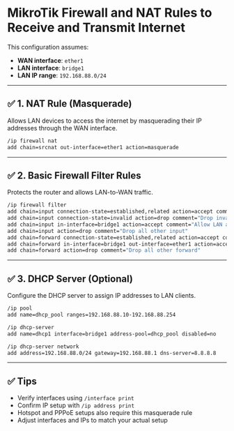 # MikroTik Firewall and NAT Rules to Receive and Transmit Internet

This configuration assumes:
- **WAN interface**: `ether1`
- **LAN interface**: `bridge1`
- **LAN IP range**: `192.168.88.0/24`

---

## ✅ 1. NAT Rule (Masquerade)
Allows LAN devices to access the internet by masquerading their IP addresses through the WAN interface.

```bash
/ip firewall nat
add chain=srcnat out-interface=ether1 action=masquerade
```

---

## ✅ 2. Basic Firewall Filter Rules
Protects the router and allows LAN-to-WAN traffic.

```bash
/ip firewall filter
add chain=input connection-state=established,related action=accept comment="Allow established/related"
add chain=input connection-state=invalid action=drop comment="Drop invalid"
add chain=input in-interface=bridge1 action=accept comment="Allow LAN access to router"
add chain=input action=drop comment="Drop all other input"
add chain=forward connection-state=established,related action=accept comment="Allow established forwarding"
add chain=forward in-interface=bridge1 out-interface=ether1 action=accept comment="Allow LAN to WAN"
add chain=forward action=drop comment="Drop all other forward"
```

---

## ✅ 3. DHCP Server (Optional)
Configure the DHCP server to assign IP addresses to LAN clients.

```bash
/ip pool
add name=dhcp_pool ranges=192.168.88.10-192.168.88.254

/ip dhcp-server
add name=dhcp1 interface=bridge1 address-pool=dhcp_pool disabled=no

/ip dhcp-server network
add address=192.168.88.0/24 gateway=192.168.88.1 dns-server=8.8.8.8
```

---

## ✅ Tips
- Verify interfaces using `/interface print`
- Confirm IP setup with `/ip address print`
- Hotspot and PPPoE setups also require this masquerade rule
- Adjust interfaces and IPs to match your actual setup
